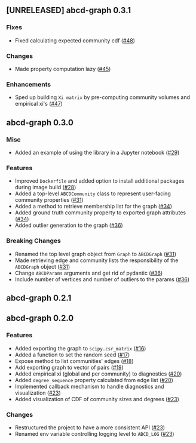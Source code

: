 ## [UNRELEASED] abcd-graph 0.3.1

### Fixes
- Fixed calculating expected community cdf ([#48](https://github.com/AleksanderWWW/abcd-graph/pull/48))

### Changes
- Made property computation lazy ([#45](https://github.com/AleksanderWWW/abcd-graph/pull/45))

### Enhancements
- Sped up building `Xi matrix` by pre-computing community volumes and empirical xi's ([#47](https://github.com/AleksanderWWW/abcd-graph/pull/47))


## abcd-graph 0.3.0

### Misc
- Added an example of using the library in a Jupyter notebook ([#29](https://github.com/AleksanderWWW/abcd-graph/pull/29))

### Features
- Improved `Dockerfile` and added option to install additional packages during image build ([#28](https://github.com/AleksanderWWW/abcd-graph/pull/28))
- Added a top-level `ABCDCommunity` class to represent user-facing community properties ([#31](https://github.com/AleksanderWWW/abcd-graph/pull/31))
- Added a method to retrieve membership list for the graph ([#34](https://github.com/AleksanderWWW/abcd-graph/pull/34))
- Added ground truth community property to exported graph attributes ([#34](https://github.com/AleksanderWWW/abcd-graph/pull/34))
- Added outlier generation to the graph ([#36](https://github.com/AleksanderWWW/abcd-graph/pull/36))

### Breaking Changes
- Renamed the top level graph object from `Graph` to `ABCDGraph` ([#31](https://github.com/AleksanderWWW/abcd-graph/pull/31))
- Made retrieving edge and community lists the responsibility of the `ABCDGraph` object ([#31](https://github.com/AleksanderWWW/abcd-graph/pull/31))
- Change `ABCDParams` arguments and get rid of pydantic ([#36](https://github.com/AleksanderWWW/abcd-graph/pull/36))
- Include number of vertices and number of outliers to the params ([#36](https://github.com/AleksanderWWW/abcd-graph/pull/36))


## abcd-graph 0.2.1


## abcd-graph 0.2.0

### Features
- Added exporting the graph to `scipy.csr_matrix` ([#16](https://github.com/AleksanderWWW/abcd-graph/pull/16))
- Added a function to set the random seed ([#17](https://github.com/AleksanderWWW/abcd-graph/pull/17))
- Expose method to list communities' edges ([#18](https://github.com/AleksanderWWW/abcd-graph/pull/18))
- Add exporting graph to vector of pairs ([#19](https://github.com/AleksanderWWW/abcd-graph/pull/19))
- Added empirical xi (global and per community) to diagnostics ([#20](https://github.com/AleksanderWWW/abcd-graph/pull/20))
- Added `degree_sequence` property calculated from edge list ([#20](https://github.com/AleksanderWWW/abcd-graph/pull/20))
- Implemented callback mechanism to handle diagnostics and visualization ([#23](https://github.com/AleksanderWWW/abcd-graph/pull/23))
- Added visualization of CDF of community sizes and degrees ([#23](https://github.com/AleksanderWWW/abcd-graph/pull/23))

### Changes
- Restructured the project to have a more consistent API ([#23](https://github.com/AleksanderWWW/abcd-graph/pull/23))
- Renamed env variable controlling logging level to `ABCD_LOG` ([#23](https://github.com/AleksanderWWW/abcd-graph/pull/23))
